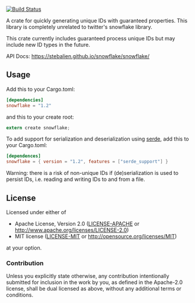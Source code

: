 [![Build Status](https://travis-ci.org/Stebalien/snowflake.svg?branch=master)](https://travis-ci.org/Stebalien/snowflake)

A crate for quickly generating unique IDs with guaranteed properties. This
library is completely unrelated to twitter's snowflake library.

This crate currently includes guaranteed process unique IDs but may include new
ID types in the future.

API Docs: https://stebalien.github.io/snowflake/snowflake/

## Usage

Add this to your Cargo.toml:

```toml
[dependencies]
snowflake = "1.2"
```

and this to your create root:

```rust
extern create snowflake;
```

To add support for serialization and deserialization using
[serde](https://serde.rs/), add this to your Cargo.toml:

```toml
[dependences]
snowflake = { version = "1.2", features = ["serde_support"] }
```

Warning: there is a risk of non-unique IDs if (de)serialization is used to
persist IDs, i.e. reading and writing IDs to and from a file.

## License

Licensed under either of

 * Apache License, Version 2.0 ([LICENSE-APACHE](LICENSE-APACHE) or http://www.apache.org/licenses/LICENSE-2.0)
 * MIT license ([LICENSE-MIT](LICENSE-MIT) or http://opensource.org/licenses/MIT)

at your option.

### Contribution

Unless you explicitly state otherwise, any contribution intentionally submitted
for inclusion in the work by you, as defined in the Apache-2.0 license, shall
be dual licensed as above, without any additional terms or conditions.
